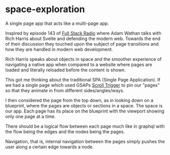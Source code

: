 # space-exploration
A single page app that acts like a multi-page app.

Inspired by episode 143 of [Full Stack Radio](https://fullstackradio.com/143) where Adam Wathan talks with Rich Harris about Svelte and defending the modern web. Towards the end of their discussion they touched upon the subject of page transitions and how they are handled in modern web development. 

Rich Harris speaks about objects in space and the smoother experience of navigating a native app when compared to a website where pages are loaded and literally reloaded before the content is shown.

This got me thinking about the traditional SPA (Single Page Application). If we had a single page which used GSAPs [Scroll Trigger](https://greensock.com/docs/v3/Plugins/ScrollTrigger) to pin our "pages" so that they animate in from different sides/angles/ways.

I then considered the page from the top down, as in looking down on a blueprint, where the pages are objects or sections in a space. The space is our app. Each page has its place on the blueprint with the viewport showing only one page at a time. 

There should be a logical flow between each page much like in graphql with the flow being the edges and the nodes being the pages.

Navigation, that is, internal navigation between the pages simply pushes the user along a certain edge towards a node.
